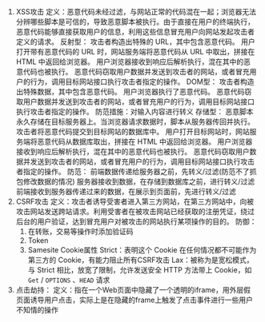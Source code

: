 1. XSS攻击
  定义：恶意代码未经过滤，与网站正常的代码混在一起；浏览器无法分辨哪些脚本是可信的，导致恶意脚本被执行。由于直接在用户的终端执行，恶意代码能够直接获取用户的信息，利用这些信息冒充用户向网站发起攻击者定义的请求。
  反射型：
      攻击者构造出特殊的 URL，其中包含恶意代码。
      用户打开带有恶意代码的 URL 时，网站服务端将恶意代码从 URL 中取出，拼接在 HTML 中返回给浏览器。
      用户浏览器接收到响应后解析执行，混在其中的恶意代码也被执行。
      恶意代码窃取用户数据并发送到攻击者的网站，或者冒充用户的行为，调用目标网站接口执行攻击者指定的操作。
  DOM型：
      攻击者构造出特殊数据，其中包含恶意代码。
      用户浏览器执行了恶意代码。
      恶意代码窃取用户数据并发送到攻击者的网站，或者冒充用户的行为，调用目标网站接口执行攻击者指定的操作。
      防范措施：对输入内容进行转义
  存储型：
      恶意脚本永久存储在目标服务器上。当浏览器请求数据时，脚本从服务器传回并执行。
      攻击者将恶意代码提交到目标网站的数据库中。
      用户打开目标网站时，网站服务端将恶意代码从数据库取出，拼接在 HTML 中返回给浏览器。
      用户浏览器接收到响应后解析执行，混在其中的恶意代码也被执行。
      恶意代码窃取用户数据并发送到攻击者的网站，或者冒充用户的行为，调用目标网站接口执行攻击者指定的操作。
      防范：
        前端数据传递给服务器之前，先转义/过滤(防范不了抓包修改数据的情况)
        服务器接收到数据，在存储到数据库之前，进行转义/过滤
        前端接收到服务器传递过来的数据，在展示到页面前，先进行转义/过滤
2. CSRF攻击
  定义：攻击者诱导受害者进入第三方网站，在第三方网站中，向被攻击网站发送跨站请求。利用受害者在被攻击网站已经获取的注册凭证，绕过后台的用户验证，达到冒充用户对被攻击的网站执行某项操作的目的。
  防御：
    1. 在转账，交易等操作时添加验证码
    2. Token
    3. Samesite Cookie属性
      Strict：表明这个 Cookie 在任何情况都不可能作为第三方的 Cookie，有能力阻止所有CSRF攻击
      Lax：被称为是宽松模式，与 Strict 相比，放宽了限制，允许发送安全 HTTP 方法带上 Cookie，如 `Get` / `OPTIONS` 、`HEAD` 请求
3. 点击劫持：
  定义：指在一个Web页面中隐藏了一个透明的iframe，用外层假页面诱导用户点击，实际上是在隐藏的frame上触发了点击事件进行一些用户不知情的操作